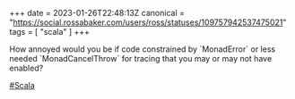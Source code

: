 +++
date = 2023-01-26T22:48:13Z
canonical = "https://social.rossabaker.com/users/ross/statuses/109757942537475021"
tags = [ "scala" ]
+++

<p>How annoyed would you be if code constrained by `MonadError` or less needed `MonadCancelThrow` for tracing that you may or may not have enabled?</p><p><a href="https://social.rossabaker.com/tags/Scala" class="mention hashtag" rel="tag">#<span>Scala</span></a></p>
